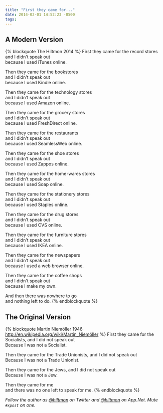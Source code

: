 ```yaml
---
title: "First they came for..."
date: 2014-02-01 14:52:23 -0500
tags: 
---
```


## A Modern Version

{% blockquote The Hiltmon 2014 %}
First they came for the record stores<br/>and I didn't speak out<br/>because I used iTunes online.

Then they came for the bookstores<br/>and I didn't speak out<br/>because I used Kindle online.

Then they came for the technology stores<br/>and I didn't speak out<br/>because I used Amazon online.

Then they came for the grocery stores<br/>and I didn't speak out<br/>because I used FreshDirect online.

Then they came for the restaurants<br/>and I didn't speak out<br/>because I used SeamlessWeb online.

Then they came for the shoe stores<br/>and I didn't speak out<br/>because I used Zappos online.

Then they came for the home-wares stores<br/>and I didn't speak out<br/>because I used Soap online.

Then they came for the stationery stores<br/>and I didn't speak out<br/>because I used Staples online.

Then they came for the drug stores<br/>and I didn't speak out<br/>because I used CVS online.

Then they came for the furniture stores<br/>and I didn't speak out<br/>because I used IKEA online.

Then they came for the newspapers<br/>and I didn't speak out<br/>because I used a web browser online.

Then they came for the coffee shops<br/>and I didn't speak out<br/>because I make my own.

And then there was nowhere to go<br/>and nothing left to do.
{% endblockquote %}

## The Original Version

{% blockquote Martin Niemöller 1946 http://en.wikipedia.org/wiki/Martin_Niemöller %}
First they came for the Socialists, and I did not speak out<br/>Because I was not a Socialist.

Then they came for the Trade Unionists, and I did not speak out<br/>Because I was not a Trade Unionist.

Then they came for the Jews, and I did not speak out<br/>Because I was not a Jew.

Then they came for me<br/>and there was no one left to speak for me.
{% endblockquote %}

*Follow the author as [@hiltmon](https://twitter.com/hiltmon) on Twitter and [@hiltmon](http://alpha.app.net/hiltmon) on App.Net. Mute `#xpost` on one.*
